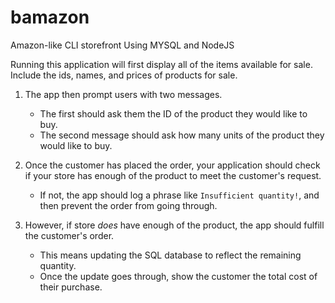 # bamazon
Amazon-like CLI storefront Using MYSQL and NodeJS

Running this application will first display all of the items available for sale. Include the ids, names, and prices of products for sale.

1. The app then prompt users with two messages.

   * The first should ask them the ID of the product they would like to buy.
   * The second message should ask how many units of the product they would like to buy.

2. Once the customer has placed the order, your application should check if your store has enough of the product to meet the customer's request.

   * If not, the app should log a phrase like `Insufficient quantity!`, and then prevent the order from going through.

3. However, if store _does_ have enough of the product, the app should fulfill the customer's order.
   * This means updating the SQL database to reflect the remaining quantity.
   * Once the update goes through, show the customer the total cost of their purchase.
